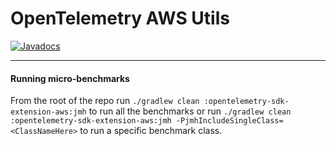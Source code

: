 # OpenTelemetry AWS Utils

[![Javadocs][javadoc-image]][javadoc-url]

[javadoc-image]: https://www.javadoc.io/badge/io.opentelemetry/opentelemetry-sdk-aws.svg
[javadoc-url]: https://www.javadoc.io/doc/io.opentelemetry/opentelemetry-sdk-aws

---
#### Running micro-benchmarks
From the root of the repo run `./gradlew clean :opentelemetry-sdk-extension-aws:jmh` to run all the benchmarks 
or run `./gradlew clean :opentelemetry-sdk-extension-aws:jmh -PjmhIncludeSingleClass=<ClassNameHere>` 
to run a specific benchmark class.